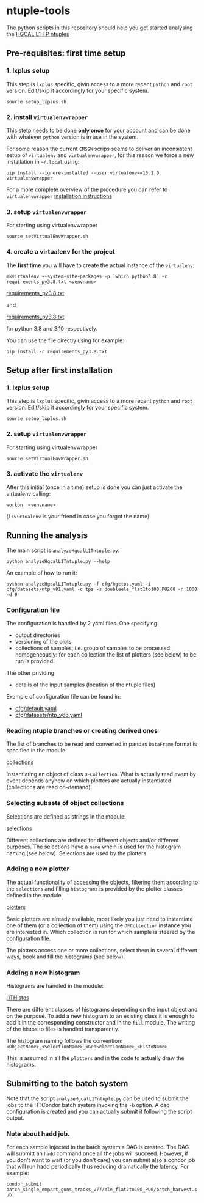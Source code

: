 # ntuple-tools

The python scripts in this repository should help you get started analysing the [HGCAL L1 TP ntuples](https://github.com/PFCal-dev/cmssw/tree/hgc-tpg-devel-CMSSW_10_3_0_pre4/L1Trigger/L1THGCal/plugins/ntuples)

## Pre-requisites: first time setup

### 1. lxplus setup

This step is `lxplus` specific, givin access to a more recent `python` and `root` version.
Edit/skip it accordingly for your specific system.

`source setup_lxplus.sh`

### 2. install `virtualenvwrapper`

This stetp needs to be done **only once** for your account and can be done with whatever `python` version is in use in the system.

For some reason the current `CMSSW` scrips seems to deliver an inconsistent setup of `virtualenv` and `virtualenvwrapper`, for this reason we force a new installation in `~/.local` using:

`pip install --ignore-installed --user virtualenv==15.1.0 virtualenvwrapper`

For a more complete overview of the procedure you can refer to
`virtualenvwrapper` [installation instructions](https://virtualenvwrapper.readthedocs.io/en/latest/install.html) 

### 3. setup `virtualenvwrapper`

For starting using virtualenvwrapper

`source setVirtualEnvWrapper.sh`

### 4. create a virtualenv for the project

The **first time** you will have to create the actual instance of the `virtualenv`:

``mkvirtualenv --system-site-packages
 -p `which python3.8` -r requirements_py3.8.txt <venvname>``

[requirements_py3.8.txt](requirements_py3.8.txt)

and 

[requirements_py3.8.txt](requirements_py3.10.txt)

for python 3.8 and 3.10 respectively.

You can use the file directly using for example:

`pip install -r requirements_py3.8.txt`


## Setup after first installation

### 1. lxplus setup

This step is `lxplus` specific, givin access to a more recent `python` and `root` version.
Edit/skip it accordingly for your specific system.

`source setup_lxplus.sh`


### 2. setup `virtualenvwrapper`

For starting using virtualenvwrapper

`source setVirtualEnvWrapper.sh`

### 3. activate the `virtualenv`

After this initial (once in a time) setup is done you can just activate the virtualenv calling:

`workon  <venvname>`

(`lsvirtualenv` is your friend in case you forgot the name).


## Running the analysis

The main script is `analyzeHgcalL1Tntuple.py`:

`python analyzeHgcalL1Tntuple.py --help`

An example of how to run it:

`python analyzeHgcalL1Tntuple.py -f cfg/hgctps.yaml -i cfg/datasets/ntp_v81.yaml -c tps -s doubleele_flat1to100_PU200 -n 1000 -d 0`

### Configuration file
The configuration is handled by 2 yaml files. 
One specifying    
   - output directories
   - versioning of the plots
   - collections of samples, i.e. group of samples to be processed homogeneously: for each collection the list of plotters (see below) to be run is provided.

The other prividing
   - details of the input samples (location of the ntuple files)

Example of configuration file can be found in:
 - [cfg/default.yaml](cfg/default.yaml)
 - [cfg/datasets/ntp_v66.yaml](cfg/datasets/ntp_v66.yaml)


### Reading ntuple branches or creating derived ones
The list of branches to be read and converted in pandas `DataFrame` format is specified in the module

[collections](python/collections.py)

Instantiating an object of class `DFCollection`. What is actually read event by event depends anyhow on which plotters are actually instantiated (collections are read on-demand).

### Selecting subsets of object collections
Selections are defined as strings in the module:

[selections](python/selections.py)

Different collections are defined for different objects and/or different purposes. The selections have a `name` whcih is used for the histogram naming (see below). Selections are used by the plotters.


### Adding a new plotter
The actual functionality of accessing the objects, filtering them according to the `selections` and filling `histograms` is provided by the plotter classes defined in the module:

[plotters](python/plotters.py)

Basic plotters are already available, most likely you just need to instantiate one of them (or a collection of them) using the `DFCollection` instance you are interested in.
Which collection is run for which sample is steered by the configuration file.

The plotters access one or more collections, select them in several different ways, book and fill the histograms (see below).

### Adding a new histogram
Histograms are handled in the module:

[l1THistos](python/l1THistos.py)

There are different classes of histograms depending on the input object and on the purpose.
To add a new histogram to an existing class it is enough to add it in the corresponding constructor and in the `fill` module. The writing of the histos to files is handled transparently.

The histogram naming follows the convention:
`<ObjectName>_<SelectionName>_<GenSelectionName>_<HistoName>`

This is assumed in all the `plotters` and in the code to actually draw the histograms.


## Submitting to the batch system

Note that the script `analyzeHgcalL1Tntuple.py` can be used to submit the jobs to the HTCondor batch system invoking the `-b` option. A dag configuration is created and you can actually submit it following the script output.

### Note about hadd job.
For each sample injected in the batch system a DAG is created. The DAG will submitt an `hadd` command once all the jobs will succeed.
However, if you don't want to wait (or you don't care) you can submit also a condor job that will run hadd periodically thus reducing dramatically the latency.
For example:

`condor_submit batch_single_empart_guns_tracks_v77/ele_flat2to100_PU0/batch_harvest.sub`
